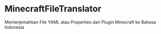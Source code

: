 # MinecraftFileTranslator
Menterjemahkan File YAML atau Properties dari Plugin Minecraft ke Bahasa Indonesia
